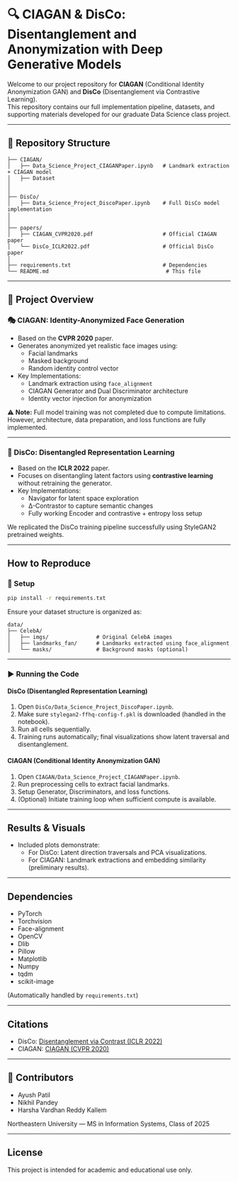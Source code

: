 # 🔍 CIAGAN & DisCo: Disentanglement and Anonymization with Deep Generative Models

Welcome to our project repository for **CIAGAN** (Conditional Identity Anonymization GAN) and **DisCo** (Disentanglement via Contrastive Learning).  
This repository contains our full implementation pipeline, datasets, and supporting materials developed for our graduate Data Science class project.

---

## 📁 Repository Structure

```
├── CIAGAN/
│   ├── Data_Science_Project_CIAGANPaper.ipynb   # Landmark extraction + CIAGAN model
│   ├── Dataset
│   
│
├── DisCo/
│   ├── Data_Science_Project_DiscoPaper.ipynb    # Full DisCo model implementation
│   
│
├── papers/
│   ├── CIAGAN_CVPR2020.pdf                      # Official CIAGAN paper
│   └── DisCo_ICLR2022.pdf                       # Official DisCo paper
│
├── requirements.txt                             # Dependencies
└── README.md                                     # This file
```

---

## 🧠 Project Overview

### 🎭 CIAGAN: Identity-Anonymized Face Generation
- Based on the **CVPR 2020** paper.
- Generates anonymized yet realistic face images using:
  - Facial landmarks
  - Masked background
  - Random identity control vector
- Key Implementations:
  - Landmark extraction using `face_alignment`
  - CIAGAN Generator and Dual Discriminator architecture
  - Identity vector injection for anonymization

⚠️ **Note:** Full model training was not completed due to compute limitations. However, architecture, data preparation, and loss functions are fully implemented.

---

### 🧬 DisCo: Disentangled Representation Learning
- Based on the **ICLR 2022** paper.
- Focuses on disentangling latent factors using **contrastive learning** without retraining the generator.
- Key Implementations:
  - Navigator for latent space exploration
  - ∆-Contrastor to capture semantic changes
  - Fully working Encoder and contrastive + entropy loss setup

 We replicated the DisCo training pipeline successfully using StyleGAN2 pretrained weights.

---

##  How to Reproduce

### 🔧 Setup
```bash
pip install -r requirements.txt
```

Ensure your dataset structure is organized as:
```
data/
├── CelebA/
│   ├── imgs/               # Original CelebA images
│   ├── landmarks_fan/      # Landmarks extracted using face_alignment
│   └── masks/              # Background masks (optional)
```

---

### ▶️ Running the Code

####  DisCo (Disentangled Representation Learning)
1. Open `DisCo/Data_Science_Project_DiscoPaper.ipynb`.
2. Make sure `stylegan2-ffhq-config-f.pkl` is downloaded (handled in the notebook).
3. Run all cells sequentially.
4. Training runs automatically; final visualizations show latent traversal and disentanglement.

####  CIAGAN (Conditional Identity Anonymization GAN)
1. Open `CIAGAN/Data_Science_Project_CIAGANPaper.ipynb`.
2. Run preprocessing cells to extract facial landmarks.
3. Setup Generator, Discriminators, and loss functions.
4. (Optional) Initiate training loop when sufficient compute is available.

---

##  Results & Visuals
- Included plots demonstrate:
  - For DisCo: Latent direction traversals and PCA visualizations.
  - For CIAGAN: Landmark extractions and embedding similarity (preliminary results).

---

##  Dependencies
- PyTorch
- Torchvision
- Face-alignment
- OpenCV
- Dlib
- Pillow
- Matplotlib
- Numpy
- tqdm
- scikit-image

(Automatically handled by `requirements.txt`)

---

##  Citations
- DisCo: [Disentanglement via Contrast (ICLR 2022)](https://github.com/xrenaa/DisCo)
- CIAGAN: [CIAGAN (CVPR 2020)](https://openaccess.thecvf.com/content_CVPR_2020/html/Maximov_CIAGAN_Conditional_Identity_Anonymization_Generative_Adversarial_Networks_CVPR_2020_paper.html)

---

## 👥 Contributors
- Ayush Patil
- Nikhil Pandey
- Harsha Vardhan Reddy Kallem

Northeastern University — MS in Information Systems, Class of 2025

---

##  License
This project is intended for academic and educational use only.

